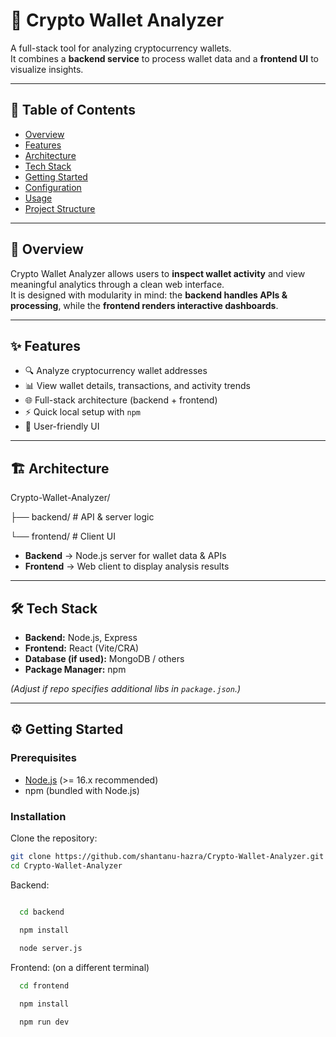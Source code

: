 # 🚀 Crypto Wallet Analyzer

A full-stack tool for analyzing cryptocurrency wallets.  
It combines a **backend service** to process wallet data and a **frontend UI** to visualize insights.

---

## 📌 Table of Contents
- [Overview](#overview)
- [Features](#features)
- [Architecture](#architecture)
- [Tech Stack](#tech-stack)
- [Getting Started](#getting-started)
- [Configuration](#configuration)
- [Usage](#usage)
- [Project Structure](#project-structure)


---

## 📖 Overview
Crypto Wallet Analyzer allows users to **inspect wallet activity** and view meaningful analytics through a clean web interface.  
It is designed with modularity in mind: the **backend handles APIs & processing**, while the **frontend renders interactive dashboards**.

---

## ✨ Features
- 🔍 Analyze cryptocurrency wallet addresses  
- 📊 View wallet details, transactions, and activity trends  
- 🌐 Full-stack architecture (backend + frontend)  
- ⚡ Quick local setup with `npm`  
- 📱 User-friendly UI  

---

## 🏗 Architecture

Crypto-Wallet-Analyzer/

├── backend/ # API & server logic

└── frontend/ # Client UI


- **Backend** → Node.js server for wallet data & APIs  
- **Frontend** → Web client to display analysis results  

---

## 🛠 Tech Stack
- **Backend:** Node.js, Express  
- **Frontend:** React (Vite/CRA)  
- **Database (if used):** MongoDB / others  
- **Package Manager:** npm  

*(Adjust if repo specifies additional libs in `package.json`.)*

---

## ⚙️ Getting Started

### Prerequisites
- [Node.js](https://nodejs.org/) (>= 16.x recommended)  
- npm (bundled with Node.js)  

### Installation
Clone the repository:
```bash
git clone https://github.com/shantanu-hazra/Crypto-Wallet-Analyzer.git
cd Crypto-Wallet-Analyzer
```
Backend:
```bash

  cd backend

  npm install
  
  node server.js
```

Frontend: (on a different terminal)
```bash
  cd frontend

  npm install

  npm run dev
```

